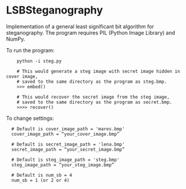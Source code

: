 # LSBSteganography
Implementation of a general least significant bit algorithm for steganography.
The program requires PIL (Python Image Library) and NumPy.

To run the program: 

        python -i steg.py

        # This would generate a steg image with secret image hidden in cover image,
        # saved to the same directory as the program as steg.bmp.
        >>> embed()   

        # This would recover the secret image from the steg image,
        # saved to the same directory as the program as secret.bmp.
        >>>> recover() 

To change settings:

      # Default is cover_image_path = 'mares.bmp'
      cover_image_path = “your_cover_image.bmp”
      
      # Default is secret_image_path = 'lena.bmp'
      secret_image_path = “your_secret_image.bmp”
      
      # Default is steg_image_path = 'steg.bmp'
      steg_image_path = “your_steg_image.bmp”
      
      # Default is num_sb = 4
      num_sb = 1 (or 2 or 4)
